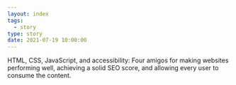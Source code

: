 ```yaml
---
layout: index
tags:
  - story
type: story
date: 2021-07-19 10:00:00
---
```


HTML, CSS, JavaScript, and accessibility: Four amigos for making websites performing well, achieving a solid SEO score, and allowing every user to consume the content.

